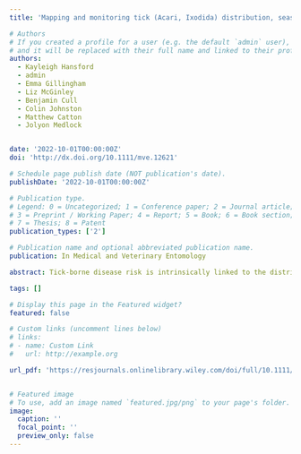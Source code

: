 ```yaml
---
title: 'Mapping and monitoring tick (Acari, Ixodida) distribution, seasonality, and host associations in the United Kingdom between 2017 and 2020'

# Authors
# If you created a profile for a user (e.g. the default `admin` user), write the username (folder name) here
# and it will be replaced with their full name and linked to their profile.
authors:
  - Kayleigh Hansford
  - admin
  - Emma Gillingham
  - Liz McGinley
  - Benjamin Cull
  - Colin Johnston
  - Matthew Catton
  - Jolyon Medlock


date: '2022-10-01T00:00:00Z'
doi: 'http://dx.doi.org/10.1111/mve.12621'

# Schedule page publish date (NOT publication's date).
publishDate: '2022-10-01T00:00:00Z'

# Publication type.
# Legend: 0 = Uncategorized; 1 = Conference paper; 2 = Journal article;
# 3 = Preprint / Working Paper; 4 = Report; 5 = Book; 6 = Book section;
# 7 = Thesis; 8 = Patent
publication_types: ['2']

# Publication name and optional abbreviated publication name.
publication: In Medical and Veterinary Entomology

abstract: Tick‐borne disease risk is intrinsically linked to the distribution of tick vector species. To assess risk and anticipate disease emergence, an understanding of tick distribution, host associations, and seasonality is needed. This can be achieved, to some extent, using passive surveillance supported by engagement with the public, animal health, and public health experts. The Tick Surveillance Scheme (TSS) collects data and maps tick distribution across the United Kingdom (UK). Between 2017 and 2020, 3720 tick records were received and 39 tick species were detected. Most records were acquired in the UK, with a subset associated with recent overseas travel. The dominant UK acquired species was *Ixodes* *ricinus*, the main vector of Lyme borreliosis. Records peaked during May and June, highlighting a key risk period for tick bites. Other key UK species were detected, including *Dermacentor* *reticulatus* and *Haemaphysalis* *punctata* as well as several rarer species that may present novel tick‐borne disease risk to humans and other animals. Updated tick distribution maps highlight areas in the UK where tick exposure has occurred. There is evidence of increasing human tick exposure over time, including during the COVID‐19 pandemic, but seasonal patterns remain unchanged. The risk of tick‐borne disease is linked to the distribution, seasonal activity and host associations of vector species, all of which can be informed by surveillance and citizen science. The Tick Surveillance Scheme in the UK monitors distribution changes in *Ixodes* *ricinus* and other native or imported vector species that may present novel health risks The increasing number of records received during the last 10 years and new areas of distribution for *Ixodes* *ricinus* suggests a possible shift in risk to public and animal health.

tags: []

# Display this page in the Featured widget?
featured: false

# Custom links (uncomment lines below)
# links:
# - name: Custom Link
#   url: http://example.org

url_pdf: 'https://resjournals.onlinelibrary.wiley.com/doi/full/10.1111/mve.12621'


# Featured image
# To use, add an image named `featured.jpg/png` to your page's folder.
image:
  caption: ''
  focal_point: ''
  preview_only: false
---
```

